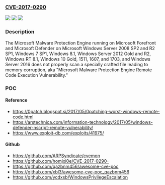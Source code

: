 ### [CVE-2017-0290](https://cve.mitre.org/cgi-bin/cvename.cgi?name=CVE-2017-0290)
![](https://img.shields.io/static/v1?label=Product&message=Microsoft%20Malware%20Protection%20Engine&color=blue)
![](https://img.shields.io/static/v1?label=Version&message=n%2Fa&color=blue)
![](https://img.shields.io/static/v1?label=Vulnerability&message=Remote%20Code%20Execution&color=brighgreen)

### Description

The Microsoft Malware Protection Engine running on Microsoft Forefront and Microsoft Defender on Microsoft Windows Server 2008 SP2 and R2 SP1, Windows 7 SP1, Windows 8.1, Windows Server 2012 Gold and R2, Windows RT 8.1, Windows 10 Gold, 1511, 1607, and 1703, and Windows Server 2016 does not properly scan a specially crafted file leading to memory corruption, aka "Microsoft Malware Protection Engine Remote Code Execution Vulnerability."

### POC

#### Reference
- https://0patch.blogspot.si/2017/05/0patching-worst-windows-remote-code.html
- https://arstechnica.com/information-technology/2017/05/windows-defender-nscript-remote-vulnerability/
- https://www.exploit-db.com/exploits/41975/

#### Github
- https://github.com/ARPSyndicate/cvemon
- https://github.com/homjxi0e/CVE-2017-0290-
- https://github.com/qazbnm456/awesome-cve-poc
- https://github.com/xbl3/awesome-cve-poc_qazbnm456
- https://github.com/ycdxsb/WindowsPrivilegeEscalation

